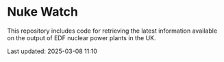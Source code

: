 # Nuke Watch

This repository includes code for retrieving the latest information available on the output of EDF nuclear power plants in the UK.

Last updated: 2025-03-08 11:10